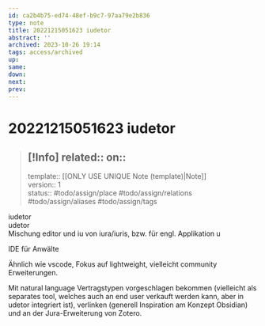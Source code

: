```yaml
---
id: ca2b4b75-ed74-48ef-b9c7-97aa79e2b836
type: note
title: 20221215051623 iudetor
abstract: ''
archived: 2023-10-26 19:14
tags: access/archived
up:
same:
down:
next:
prev:
---
```

# 20221215051623 iudetor
> [!Info]
> related::
> on:: 
> ---
> template:: [[ONLY USE UNIQUE Note (template)|Note]]  
> version:: 1  
> status:: #todo/assign/place #todo/assign/relations #todo/assign/aliases #todo/assign/tags 

iudetor  
udetor  
Mischung editor und iu von iura/iuris, bzw. für engl. Applikation u

IDE für Anwälte

Ähnlich wie vscode, Fokus auf lightweight, vielleicht community Erweiterungen. 

Mit natural language Vertragstypen vorgeschlagen bekommen (vielleicht als separates tool, welches auch an end user verkauft werden kann, aber in udetor integriert ist), verlinken (generell Inspiration am Konzept Obsidian) und an der Jura-Erweiterung von Zotero.
